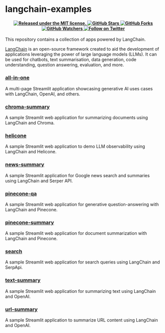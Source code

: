 # langchain-examples

<h4 align="center">
  <a href="https://github.com/thirunavukkarasu/langchain-examples/blob/main/LICENSE">
    <img src="https://img.shields.io/badge/license-MIT-blue.svg" alt="Released under the MIT license." />
  </a>
  <a href="https://github.com/thirunavukkarasu/langchain-examples">
    <img src="https://img.shields.io/github/stars/thirunavukkarasu/langchain-examples" alt="GitHub Stars" />
  </a>
  <a href="https://github.com/thirunavukkarasu/langchain-examples">
    <img src="https://img.shields.io/github/forks/thirunavukkarasu/langchain-examples" alt="GitHub Forks" />
  </a>
  <a href="https://github.com/thirunavukkarasu/langchain-examples">
    <img src="https://img.shields.io/github/watchers/thirunavukkarasu/langchain-examples" alt="GitHub Watchers" />
  </a>
  <a href="https://twitter.com/thiru_ma">
    <img src="https://img.shields.io/twitter/follow/thirunavukkarasu?label=Follow" alt="Follow on Twitter" />
  </a>
</h4>

This repository contains a collection of apps powered by LangChain.

[LangChain](https://langchain.readthedocs.io/en/latest) is an open-source framework created to aid the development of applications leveraging the power of large language models (LLMs). It can be used for chatbots, text summarisation, data generation, code understanding, question answering, evaluation, and more.

### [all-in-one](https://github.com/thirunavukkarasu/langchain-examples/blob/main/all-in-one)

A multi-page Streamlit application showcasing generative AI uses cases with LangChain, OpenAI, and others.

### [chroma-summary](https://github.com/thirunavukkarasu/langchain-examples/blob/main/chroma-summary)

A sample Streamlit web application for summarizing documents using LangChain and Chroma.

### [helicone](https://github.com/thirunavukkarasu/langchain-examples/blob/main/helicone)

A sample Streamlit web application to demo LLM observability using LangChain and Helicone.

### [news-summary](https://github.com/thirunavukkarasu/langchain-examples/blob/main/news-summary)

A sample Streamlit application for Google news search and summaries using LangChain and Serper API.

### [pinecone-qa](https://github.com/thirunavukkarasu/langchain-examples/blob/main/pinecone-qa)

A sample Streamlit web application for generative question-answering with LangChain and Pinecone.

### [pinecone-summary](https://github.com/thirunavukkarasu/langchain-examples/blob/main/pinecone-summary)

A sample Streamlit web application for document summarization with LangChain and Pinecone.

### [search](https://github.com/thirunavukkarasu/langchain-examples/blob/main/search)

A sample Streamlit web application for search queries using LangChain and SerpApi.

### [text-summary](https://github.com/thirunavukkarasu/langchain-examples/blob/main/text-summary)

A sample Streamlit web application for summarizing text using LangChain and OpenAI.

### [url-summary](https://github.com/thirunavukkarasu/langchain-examples/blob/main/url-summary)

A sample Streamlit application to summarize URL content using LangChain and OpenAI.
